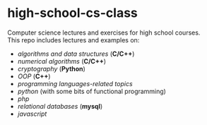 # high-school-cs-class

Computer science lectures and exercises for high school courses. \
This repo includes lectures and examples on: 
+ *algorithms and data structures* (**C/C++**)
+ *numerical algorithms* (**C/C++**)
+ *cryptography* (**Python**)
+ *OOP* (**C++**)
+ *programming languages-related topics*
+ *python* (with some bits of functional programming)
+ *php*
+ *relational databases* (**mysql**)
+ *javascript*
